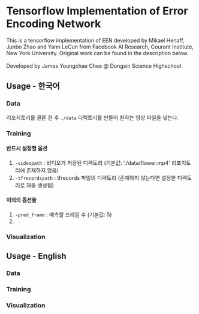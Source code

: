 # Tensorflow Implementation of Error Encoding Network
This is a tensorflow implementation of EEN developed by Mikael Henaff, Junbo Zhao and Yann LeCun from Facebook AI Research, Courant Institute, New York University. Original work can be found in the description below.
<br>
<br>
Developed by James Youngchae Chee @ Dongsin Science Highschool.

## Usage - 한국어
### Data
리포지토리를 클론 한 후 ```./data``` 디렉토리를 만들어 원하는 영상 파일을 넣는다.
### Training
#### 반드시 설정할 옵션
1. ``` -videopath ``` : 비디오가 저장된 디렉토리 (기본값: './data/flower.mp4' 리포지토리에 존재하지 않음)
2. ``` -tfrecordspath ``` : tfrecords 파일의 디렉토리 (존재하지 않는다면 설정한 디렉토리로 자동 생성됨)
#### 이외의 옵션들
1. ``` -pred_frame ``` : 예측할 프레임 수 (기본값: 5)
2. ``` -```
### Visualization

## Usage - English
### Data
### Training
### Visualization
